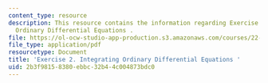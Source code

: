```yaml
---
content_type: resource
description: This resource contains the information regarding Exercise 2. Integrating
  Ordinary Differential Equations .
file: https://ol-ocw-studio-app-production.s3.amazonaws.com/courses/22-15-essential-numerical-methods-fall-2014/2b3f98158380ebbc32b44c004873bdc0_MIT22_15F14_ex02.pdf
file_type: application/pdf
resourcetype: Document
title: 'Exercise 2. Integrating Ordinary Differential Equations '
uid: 2b3f9815-8380-ebbc-32b4-4c004873bdc0
---
```

